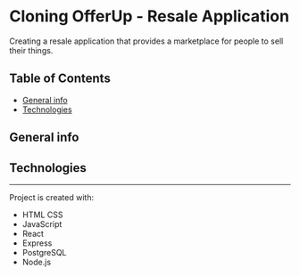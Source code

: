 # Cloning OfferUp - Resale Application
Creating a resale application that provides a marketplace for people to sell their things.

## Table of Contents
* [General info](#general-info)
* [Technologies](#Technologies)

## General info

## Technologies
___
Project is created with:

* HTML CSS
* JavaScript
* React
* Express
* PostgreSQL
* Node.js
